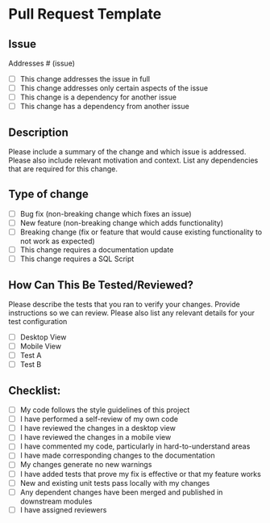 # Pull Request Template

## Issue

Addresses # (issue)
- [ ] This change addresses the issue in full
- [ ] This change addresses only certain aspects of the issue
- [ ] This change is a dependency for another issue
- [ ] This change has a dependency from another issue

## Description

Please include a summary of the change and which issue is addressed. Please also include relevant motivation and context. List any dependencies that are required for this change.

## Type of change

- [ ] Bug fix (non-breaking change which fixes an issue)
- [ ] New feature (non-breaking change which adds functionality)
- [ ] Breaking change (fix or feature that would cause existing functionality to not work as expected)
- [ ] This change requires a documentation update
- [ ] This change requires a SQL Script

## How Can This Be Tested/Reviewed?

Please describe the tests that you ran to verify your changes. Provide instructions so we can review. Please also list any relevant details for your test configuration
- [ ] Desktop View
- [ ] Mobile View
- [ ] Test A
- [ ] Test B

## Checklist:

- [ ] My code follows the style guidelines of this project
- [ ] I have performed a self-review of my own code
- [ ] I have reviewed the changes in a desktop view
- [ ] I have reviewed the changes in a mobile view
- [ ] I have commented my code, particularly in hard-to-understand areas
- [ ] I have made corresponding changes to the documentation
- [ ] My changes generate no new warnings
- [ ] I have added tests that prove my fix is effective or that my feature works
- [ ] New and existing unit tests pass locally with my changes
- [ ] Any dependent changes have been merged and published in downstream modules
- [ ] I have assigned reviewers
